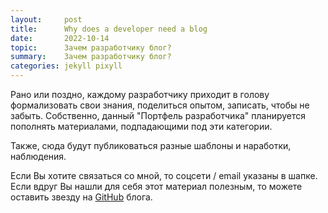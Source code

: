 ```yaml
---
layout:     post
title:      Why does a developer need a blog
date:       2022-10-14
topic:      Зачем разработчику блог?
summary:    Зачем разработчику блог?
categories: jekyll pixyll
---
```


Рано или поздно, каждому разработчику приходит в голову формализовать свои знания, поделиться опытом, записать, чтобы не забыть.
Собственно, данный "Портфель разработчика" планируется пополнять материалами, подпадающими под эти категории.

Также, сюда будут публиковаться разные шаблоны и наработки, наблюдения.

Если Вы хотите связаться со мной, то соцсети / email указаны в шапке.
Если вдруг Вы нашли для себя этот материал полезным, то можете оставить звезду на  [GitHub](https://github.com/alexandr-leonov/alexandr-leonov.github.com) блога.
